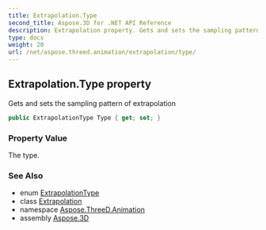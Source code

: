 ```yaml
---
title: Extrapolation.Type
second_title: Aspose.3D for .NET API Reference
description: Extrapolation property. Gets and sets the sampling pattern of extrapolation
type: docs
weight: 20
url: /net/aspose.threed.animation/extrapolation/type/
---
```

## Extrapolation.Type property

Gets and sets the sampling pattern of extrapolation

```csharp
public ExtrapolationType Type { get; set; }
```

### Property Value

The type.

### See Also

* enum [ExtrapolationType](../../extrapolationtype/)
* class [Extrapolation](../)
* namespace [Aspose.ThreeD.Animation](../../../aspose.threed.animation/)
* assembly [Aspose.3D](../../../)


